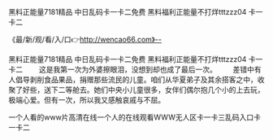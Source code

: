 黑料正能量7181精品
中日乱码卡一卡二免费
黑料福利正能量不打烊tttzzz04
卡一卡二


《最/新/观/看/入/口👉http://wencao66.com》--

黑料正能量7181精品
中日乱码卡一卡二免费
黑料福利正能量不打烊tttzzz04
卡一卡二
　　这是我第一次为外婆擦眼泪，没想到却也成了最后一次。
　　差错中有人倡导剥削食品果品，捐赠那些流民的儿童。咱们从华夏弟子及其余搭客之中，收聚了好些，送下二等舱去。她们中央小儿童很多，女伴们偶尔抱几个小的上去玩，极端心爱。但有一次，所以我又感触哀戚与不屈。





一个人看的www片高清在线一个人的在线观看WWW无人区卡一卡三乱码入口卡一卡二
